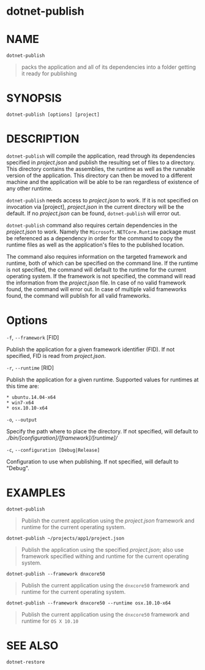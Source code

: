 dotnet-publish
==============

# NAME

`dotnet-publish` 
> packs the application and all of its dependencies into a folder getting it ready for publishing

# SYNOPSIS

`dotnet-publish [options] [project]`

# DESCRIPTION

`dotnet-publish` will compile the application, read through its dependencies specified in _project.json_ and publish the resulting set of files to a directory. 
This directory contains the assemblies, the runtime as well as the runnable version of the application. 
This directory can then be moved to a different machine and the application will be able to be ran regardless of existence of any other runtime.  

`dotnet-publish` needs access to _project.json_ to work. 
If it is not specified on invocation via [project], _project.json_ in the current directory will be the default. 
If no _project.json_ can be found, `dotnet-publish` will error out. 

`dotnet-publish` command also requires certain dependencies in the _project.json_ to work. Namely the `Microsoft.NETCore.Runtime` package must be referenced as a dependency in order for the command to copy the runtime files as well as the application's files to the published location. 

The command also requires information on the targeted framework and runtime, both of which can be specified on the command line. 
If the runtime is not specified, the command will default to the runtime for the current operating system. 
If the framework is not specified, the command will read the information from the _project.json_ file. 
In case of no valid framework found, the command will error out. 
In case of multiple valid frameworks found, the command will publish for all valid frameworks. 


# Options

`-f`, `--framework` [FID]

Publish the application for a given framework identifier (FID). 
If not specified, FID is read from _project.json_.

`-r`, `--runtime` [RID]

Publish the application for a given runtime. 
Supported values for runtimes at this time are:

	* ubuntu.14.04-x64
	* win7-x64
	* osx.10.10-x64

`-o`, `--output`

Specify the path where to place the directory. 
If not specified, will default to _./bin/[configuration]/[framework]/[runtime]/_

`-c`, `--configuration [Debug|Release]`

Configuration to use when publishing. 
If not specified, will default to "Debug".

  

# EXAMPLES

`dotnet-publish`
>Publish the current application using the _project.json_ framework and runtime for the current operating system. 

`dotnet-publish ~/projects/app1/project.json`
>Publish the application using the specified _project.json_; also use framework specified withing and runtime for the current operating system. 
	
`dotnet-publish --framework dnxcore50`
>Publish the current application using the `dnxcore50` framework and runtime for the current operating system. 
	
`dotnet-publish --framework dnxcore50 --runtime osx.10.10-x64`
>Publish the current application using the `dnxcore50` framework and runtime for `OS X 10.10`  
	
# SEE ALSO

`dotnet-restore`
